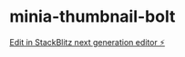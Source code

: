 # minia-thumbnail-bolt

[Edit in StackBlitz next generation editor ⚡️](https://stackblitz.com/~/github.com/Dodolight/minia-thumbnail-bolt)